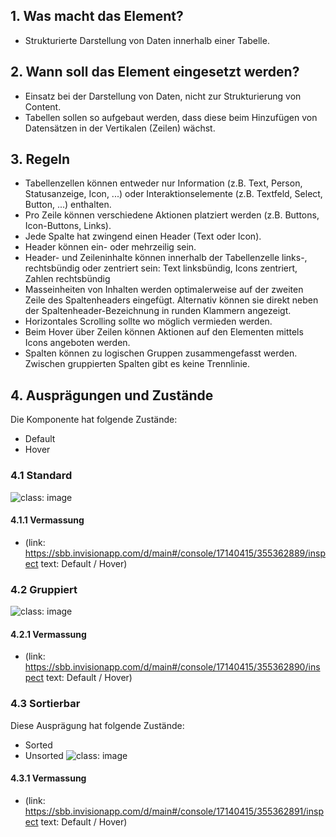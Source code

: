 ## 1. Was macht das Element?
* Strukturierte Darstellung von Daten innerhalb einer Tabelle.

## 2. Wann soll das Element eingesetzt werden? 
* Einsatz bei der Darstellung von Daten, nicht zur Strukturierung von Content.
* Tabellen sollen so aufgebaut werden, dass diese beim Hinzufügen von Datensätzen in der Vertikalen (Zeilen) wächst.

## 3. Regeln
* Tabellenzellen können entweder nur Information (z.B. Text, Person, Statusanzeige, Icon, ...) oder Interaktionselemente (z.B. Textfeld, Select, Button, ...) enthalten.
* Pro Zeile können verschiedene Aktionen platziert werden (z.B. Buttons, Icon-Buttons, Links).
* Jede Spalte hat zwingend einen Header (Text oder Icon).
* Header können ein- oder mehrzeilig sein.
* Header- und Zeileninhalte können innerhalb der Tabellenzelle links-, rechtsbündig oder zentriert sein: Text linksbündig, Icons zentriert, Zahlen rechtsbündig
* Masseinheiten von Inhalten werden optimalerweise auf der zweiten Zeile des Spaltenheaders eingefügt. Alternativ können sie direkt neben der Spaltenheader-Bezeichnung in runden Klammern angezeigt.
* Horizontales Scrolling sollte wo möglich vermieden werden.
* Beim Hover über Zeilen können Aktionen auf den Elementen mittels Icons angeboten werden.
* Spalten können zu logischen Gruppen zusammengefasst werden. Zwischen gruppierten Spalten gibt es keine Trennlinie.

## 4. Ausprägungen und Zustände
Die Komponente hat folgende Zustände:
* Default
* Hover

### 4.1 Standard
![](https://raw.githubusercontent.com/sbb-design-systems/sbb-design-system/master/webapp/components/table/images/table_default.png 'class: image')


#### 4.1.1 Vermassung
* (link: https://sbb.invisionapp.com/d/main#/console/17140415/355362889/inspect text: Default / Hover)

### 4.2 Gruppiert
![](https://raw.githubusercontent.com/sbb-design-systems/sbb-design-system/master/webapp/components/table/images/table_grouped.png 'class: image')


#### 4.2.1 Vermassung
* (link: https://sbb.invisionapp.com/d/main#/console/17140415/355362890/inspect text: Default / Hover)

### 4.3 Sortierbar
Diese Ausprägung hat folgende Zustände:
* Sorted
* Unsorted
![](https://raw.githubusercontent.com/sbb-design-systems/sbb-design-system/master/webapp/components/table/images/table_sortable.png 'class: image')


#### 4.3.1 Vermassung
* (link: https://sbb.invisionapp.com/d/main#/console/17140415/355362891/inspect text: Default / Hover)